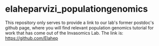 # elaheparvizi_populationgenomics

This repository only serves to provide a link to our lab's former postdoc's github page, where you will find relevant population genomics tutorial for work that has come out of the Invasomics Lab. The link is: https://github.com/Elahep
